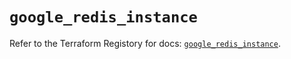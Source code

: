 # `google_redis_instance`

Refer to the Terraform Registory for docs: [`google_redis_instance`](https://registry.terraform.io/providers/hashicorp/google/5.21.0/docs/resources/redis_instance).
